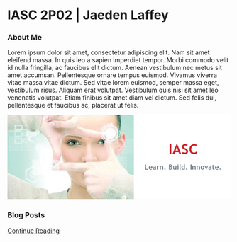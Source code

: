 # IASC 2P02 | Jaeden Laffey

### About Me

Lorem ipsum dolor sit amet, consectetur adipiscing elit. Nam sit amet eleifend massa. In quis leo a sapien imperdiet tempor. Morbi commodo velit id nulla fringilla, ac faucibus elit dictum. Aenean vestibulum nec metus sit amet accumsan. Pellentesque ornare tempus euismod. Vivamus viverra vitae massa vitae dictum. Sed vitae lorem euismod, semper massa eget, vestibulum risus. Aliquam erat volutpat. Vestibulum quis nisi sit amet leo venenatis volutpat. Etiam finibus sit amet diam vel dictum. Sed felis dui, pellentesque et faucibus ac, placerat ut felis.

![](images/IASC.png)

### Blog Posts

[Continue Reading](blog)
